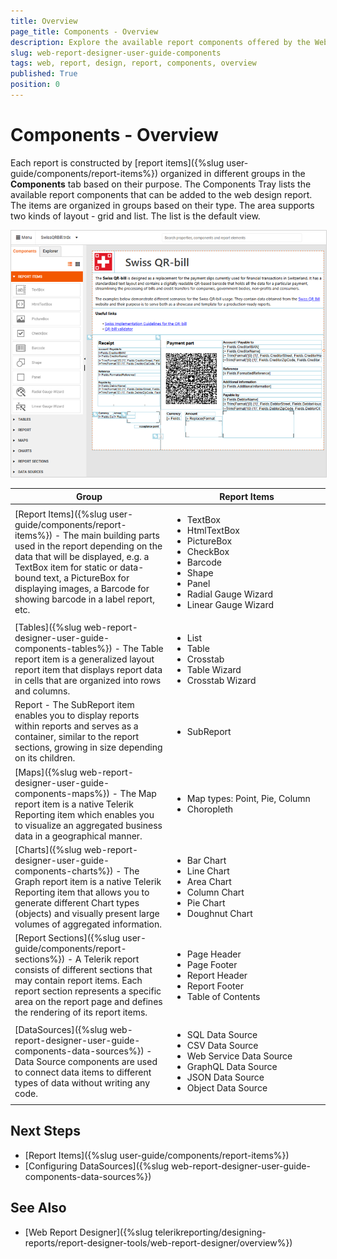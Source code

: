 ```yaml
---
title: Overview
page_title: Components - Overview
description: Explore the available report components offered by the Web Report Designer.
slug: web-report-designer-user-guide-components
tags: web, report, design, report, components, overview
published: True
position: 0
---
```


<style>
img[alt$="><"] {
  border: 1px solid lightgrey; 
}
table th:first-of-type {
	width: 50%;
}
table th:nth-of-type(2) {
	width:50%;
}
}
</style>

# Components - Overview

Each report is constructed by [report items]({%slug user-guide/components/report-items%}) organized in different groups in the **Components** tab based on their purpose. 
The Components Tray lists the available report components that can be added to the web design report. The items are organized in groups based on their type. The area supports two kinds of layout - grid and list. The list is the default view.

![Components tray in List Mode ><](images/wrd-components-tray-design-mode.png)
 
|Group|Report Items|
|----|----|
|[Report Items]({%slug user-guide/components/report-items%}) - The main building parts  used in the report depending on the data that will be displayed, e.g. a TextBox item for static or data-bound text, a PictureBox for displaying images, a Barcode for showing barcode in a label report, etc.|<ul><li>TextBox</li><li>HtmlTextBox</li><li>PictureBox</li><li>CheckBox</li><li>Barcode</li><li>Shape</li><li>Panel</li><li>Radial Gauge Wizard</li><li>Linear Gauge Wizard</li></ul>|
|[Tables]({%slug web-report-designer-user-guide-components-tables%}) - The Table report item is a generalized layout report item that displays report data in cells that are organized into rows and columns.|<ul><li>List</li><li>Table</li><li>Crosstab</li><li>Table Wizard</li><li>Crosstab Wizard</li></ul>|
|Report - The SubReport item enables you to display reports within reports and serves as a container, similar to the report sections, growing in size depending on its children.|<ul><li>SubReport</li></ul>|
|[Maps]({%slug web-report-designer-user-guide-components-maps%}) - The Map report item is a native Telerik Reporting item which enables you to visualize an aggregated business data in a geographical manner.|<ul><li>Map types: Point, Pie, Column</li><li>Choropleth</li></ul>|
|[Charts]({%slug web-report-designer-user-guide-components-charts%}) - The Graph report item is a native Telerik Reporting item that allows you to generate different Chart types (objects) and visually present large volumes of aggregated information.|<ul><li>Bar Chart</li><li>Line Chart</li><li>Area Chart</li><li>Column Chart</li><li>Pie Chart</li><li>Doughnut Chart</li></ul>|
|[Report Sections]({%slug user-guide/components/report-sections%}) - A Telerik report consists of different sections that may contain report items. Each report section represents a specific area on the report page and defines the rendering of its report items.|<ul><li>Page Header</li><li>Page Footer</li><li>Report Header</li><li>Report Footer</li><li>Table of Contents</li></ul>|
|[DataSources]({%slug web-report-designer-user-guide-components-data-sources%}) - Data Source components are used to connect data items to different types of data without writing any code.|<ul><li>SQL Data Source</li><li>CSV Data Source</li><li>Web Service Data Source</li><li>GraphQL Data Source</li><li>JSON Data Source</li><li>Object Data Source</li></ul>|

## Next Steps

* [Report Items]({%slug user-guide/components/report-items%})
* [Configuring DataSources]({%slug web-report-designer-user-guide-components-data-sources%})

## See Also

* [Web Report Designer]({%slug telerikreporting/designing-reports/report-designer-tools/web-report-designer/overview%})


